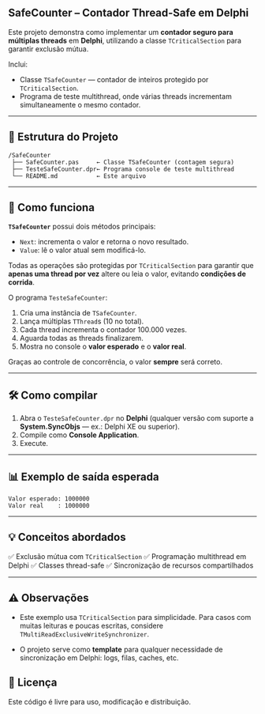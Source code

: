 ## SafeCounter – Contador Thread-Safe em Delphi

Este projeto demonstra como implementar um **contador seguro para múltiplas threads** em **Delphi**, utilizando a classe `TCriticalSection` para garantir exclusão mútua.

Inclui:

* Classe `TSafeCounter` — contador de inteiros protegido por `TCriticalSection`.
* Programa de teste multithread, onde várias threads incrementam simultaneamente o mesmo contador.

---

## 📂 Estrutura do Projeto

```
/SafeCounter
 ├── SafeCounter.pas     ← Classe TSafeCounter (contagem segura)
 ├── TesteSafeCounter.dpr← Programa console de teste multithread
 └── README.md           ← Este arquivo
```

---

## 🚀 Como funciona

**`TSafeCounter`** possui dois métodos principais:

* `Next`: incrementa o valor e retorna o novo resultado.
* `Value`: lê o valor atual sem modificá-lo.

Todas as operações são protegidas por `TCriticalSection` para garantir que **apenas uma thread por vez** altere ou leia o valor, evitando **condições de corrida**.

O programa `TesteSafeCounter`:

1. Cria uma instância de `TSafeCounter`.
2. Lança múltiplas `TThread`s (10 no total).
3. Cada thread incrementa o contador 100.000 vezes.
4. Aguarda todas as threads finalizarem.
5. Mostra no console o **valor esperado** e o **valor real**.

Graças ao controle de concorrência, o valor **sempre** será correto.

---

## 🛠️ Como compilar

1. Abra o `TesteSafeCounter.dpr` no **Delphi** (qualquer versão com suporte a **System.SyncObjs** — ex.: Delphi XE ou superior).
2. Compile como **Console Application**.
3. Execute.

---

## 📊 Exemplo de saída esperada

```
Valor esperado: 1000000
Valor real    : 1000000
```

---

## 💡 Conceitos abordados

✅ Exclusão mútua com `TCriticalSection`
✅ Programação multithread em Delphi
✅ Classes thread-safe
✅ Sincronização de recursos compartilhados

---

## ⚠️ Observações

* Este exemplo usa `TCriticalSection` para simplicidade.
  Para casos com muitas leituras e poucas escritas, considere `TMultiReadExclusiveWriteSynchronizer`.

* O projeto serve como **template** para qualquer necessidade de sincronização em Delphi: logs, filas, caches, etc.


## 📄 Licença

Este código é livre para uso, modificação e distribuição.